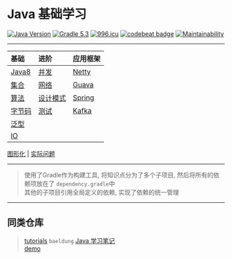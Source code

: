 # Java 基础学习

[![Java Version](https://img.shields.io/badge/JDK-Java%208-red.svg)](https://www.java.com/zh_CN/download/)
[![Gradle 5.3](https://img.shields.io/badge/Gradle-5.3-green.svg)](https://docs.gradle.org/5.3/userguide/userguide.html)
[![996.icu](https://img.shields.io/badge/link-996.icu-red.svg)](https://996.icu)
[![codebeat badge](https://codebeat.co/badges/9145f9a8-a1aa-4c67-bb2b-f9dd12e924d4)](https://codebeat.co/projects/github-com-kuangcp-javabase-master)
[![Maintainability](https://api.codeclimate.com/v1/badges/23134c0d2348845fecec/maintainability)](https://codeclimate.com/github/Kuangcp/JavaBase/maintainability)

************************

| 基础  | 进阶 | 应用框架 |
|:----|:----|:----|
| [Java8](/java-8)        | [并发](/java-concurrency) | [Netty](/java-netty)|
| [集合](/java-collection) | [网络](/java-network)     |  [Guava](/java-guava)|
| [算法](/java-algorithms) | [设计模式](/java-pattern) | [Spring](/java-spring)
| [字节码](/java-class)    | [测试](/java-test)    | [Kafka](/java-kafka)|
| [泛型](/java-generic)    | |
| [IO](/java-io)          | |  |

[图形化](/java-gui) | [实际问题](/java-question)

************************

> 使用了Gradle作为构建工具, 将知识点分为了多个子项目, 然后将所有的依赖项放在了 `dependency.gradle`中  
> 其他的子项目引用全局定义的依赖, 实现了依赖的统一管理

************************

## 同类仓库
> [tutorials](https://github.com/eugenp/tutorials) `baeldung` 
> [Java 学习笔记](https://github.com/brianway/java-learning)  
> [demo](https://gitee.com/code4everything/demo)  

